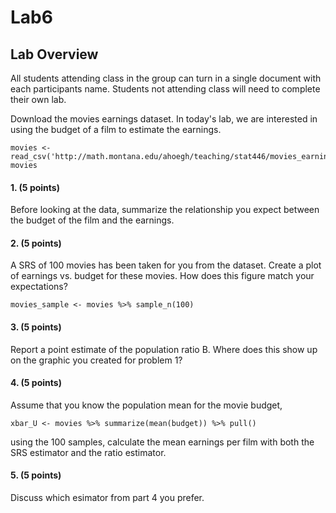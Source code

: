 # Lab6

## Lab Overview
All students attending class in the group can turn in a single document with each participants name. Students not attending class will need to complete their own lab.

Download the movies earnings dataset. In today's lab, we are interested in using the budget of a film to estimate the earnings.


```{r}
movies <- read_csv('http://math.montana.edu/ahoegh/teaching/stat446/movies_earnings.csv')
movies
```


#### 1. (5 points)
Before looking at the data, summarize the relationship you expect between the budget of the film and the earnings.

#### 2. (5 points)
A SRS of 100 movies has been taken for you from the dataset. Create a plot of earnings vs. budget for these movies. How does this figure match your expectations?

```{r}
movies_sample <- movies %>% sample_n(100)
```


#### 3. (5 points)
Report a point estimate of the population ratio B. Where does this show up on the graphic you created for problem 1?

#### 4. (5 points)
Assume that you know the population mean for the movie budget,
```{r}
xbar_U <- movies %>% summarize(mean(budget)) %>% pull()
```

using the 100 samples, calculate the mean earnings per film with both the SRS estimator and the ratio estimator.

#### 5. (5 points)

Discuss which esimator from part 4 you prefer.
